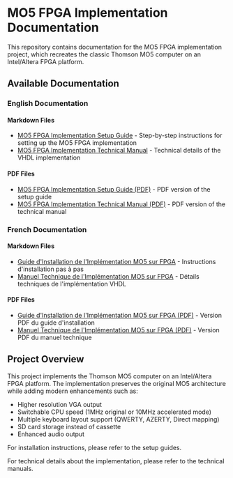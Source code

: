 # MO5 FPGA Implementation Documentation

This repository contains documentation for the MO5 FPGA implementation project, which recreates the classic Thomson MO5 computer on an Intel/Altera FPGA platform.

## Available Documentation

### English Documentation

#### Markdown Files
- [MO5 FPGA Implementation Setup Guide](https://github.com/6502addict/MO5-VHDL/blob/main/Documentation/mo5-setup-guide-en.md) - Step-by-step instructions for setting up the MO5 FPGA implementation
- [MO5 FPGA Implementation Technical Manual](https://github.com/6502addict/MO5-VHDL/blob/main/Documentation/mo5-manual.md) - Technical details of the VHDL implementation

#### PDF Files
- [MO5 FPGA Implementation Setup Guide (PDF)](https://github.com/6502addict/MO5-VHDL/blob/main/Documentation/mo5-setup-guide-en.pdf) - PDF version of the setup guide
- [MO5 FPGA Implementation Technical Manual (PDF)](https://github.com/6502addict/MO5-VHDL/blob/main/Documentation/mo5-manual.pdf) - PDF version of the technical manual

### French Documentation

#### Markdown Files
- [Guide d'Installation de l'Implémentation MO5 sur FPGA](https://github.com/6502addict/MO5-VHDL/blob/main/Documentation/mo5-setup-guide-fr.md) - Instructions d'installation pas à pas
- [Manuel Technique de l'Implémentation MO5 sur FPGA](https://github.com/6502addict/MO5-VHDL/blob/main/Documentation/mo5-manuel-fr.md) - Détails techniques de l'implémentation VHDL

#### PDF Files
- [Guide d'Installation de l'Implémentation MO5 sur FPGA (PDF)](https://github.com/6502addict/MO5-VHDL/blob/main/Documentation/Guide%20d'Installation%20MO5%20FPGA%20(Fran%C3%A7ais).pdf) - Version PDF du guide d'installation
- [Manuel Technique de l'Implémentation MO5 sur FPGA (PDF)](https://github.com/6502addict/MO5-VHDL/blob/main/Documentation/Manuel%20Technique%20MO5%20FPGA.pdf) - Version PDF du manuel technique

## Project Overview

This project implements the Thomson MO5 computer on an Intel/Altera FPGA platform. The implementation preserves the original MO5 architecture while adding modern enhancements such as:

- Higher resolution VGA output
- Switchable CPU speed (1MHz original or 10MHz accelerated mode)
- Multiple keyboard layout support (QWERTY, AZERTY, Direct mapping)
- SD card storage instead of cassette
- Enhanced audio output

For installation instructions, please refer to the setup guides.

For technical details about the implementation, please refer to the technical manuals.
